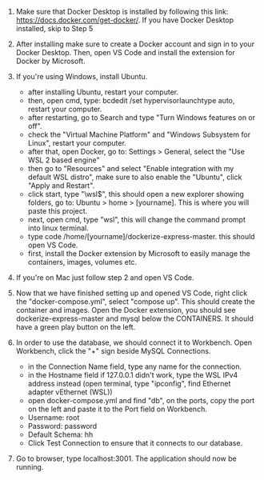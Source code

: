1. Make sure that Docker Desktop is installed by following this link:  https://docs.docker.com/get-docker/. If you have Docker Desktop installed, skip to Step 5

2. After installing make sure to create a Docker account and sign in to your Docker Desktop. Then, open VS Code and install the extension for Docker by Microsoft.

3. If you're using Windows, install Ubuntu.
    - after installing Ubuntu, restart your computer.
    - then, open cmd, type: bcdedit /set hypervisorlaunchtype auto, restart your computer.
    - after restarting, go to Search and type "Turn Windows features on or off".
    - check the "Virtual Machine Platform" and "Windows Subsystem for Linux", restart your computer.
    - after that, open Docker, go to: Settings > General, select the "Use WSL 2 based engine"
    - then go to "Resources" and select "Enable integration with my default WSL distro", make sure to also enable the "Ubuntu", click "Apply and Restart".
    - click start, type "\\wsl$", this should open a new explorer showing folders, go to: Ubuntu > home > [yourname]. This is where you will paste this project.
    - next, open cmd, type "wsl", this will change the command prompt into linux terminal.
    - type code /home/[yourname]/dockerize-express-master. this should open VS Code. 
    - first, install the Docker extension by Microsoft to easily manage the containers, images, volumes etc.

4. If you're on Mac just follow step 2 and open VS Code.

5. Now that we have finished setting up and opened VS Code, right click the "docker-compose.yml", select "compose up". This should create the container and images. Open the Docker extension, you should see dockerize-express-master and mysql below the CONTAINERS. It should have a green play button on the left.

6. In order to use the database, we should connect it to Workbench. Open Workbench, click the "+" sign beside MySQL Connections.
    - in the Connection Name field, type any name for the connection.
    - in the Hostname field if 127.0.0.1 didn't work, type the WSL IPv4 address instead (open terminal, type "ipconfig", find Ethernet adapter vEthernet (WSL))
    - open docker-compose.yml and find "db", on the ports, copy the port on the left and paste it to the Port field on Workbench.
    - Username: root
    - Password: password
    - Default Schema: hh
    - Click Test Connection to ensure that it connects to our database.

7. Go to browser, type localhost:3001. The application should now be running.